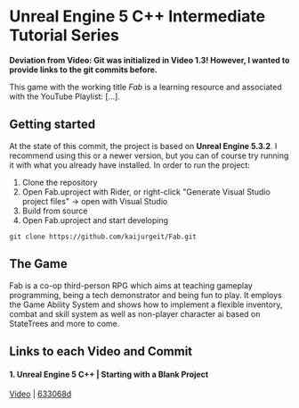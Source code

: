 # Unreal Engine 5 C++ Intermediate Tutorial Series

**Deviation from Video: Git was initialized in Video 1.3! However, I wanted to provide links to the git commits before.**

This game with the working title *Fab* is a learning resource and associated with the YouTube Playlist: [...].

## Getting started

At the state of this commit, the project is based on **Unreal Engine 5.3.2**. I recommend using this or a newer version, but you can of course try running it with what you already have installed. In order to run the project:

1. Clone the repository
2. Open Fab.uproject with Rider, or right-click "Generate Visual Studio project files" -> open with Visual Studio
3. Build from source
4. Open Fab.uproject and start developing

```
git clone https://github.com/kaijurgeit/Fab.git
```

## The Game

Fab is a co-op third-person RPG which aims at teaching gameplay programming, being a tech demonstrator and being fun to play. It employs the Game Ability System and shows how to implement a flexible inventory, combat and skill system as well as non-player character ai based on StateTrees and more to come.


## Links to each Video and Commit

#### 1. Unreal Engine 5 C++ | Starting with a Blank Project
[Video](https://youtu.be/ikD-xaCcFUU) | [633068d](https://github.com/kaijurgeit/UnrealEngine5CppTutorials/commit/main)

